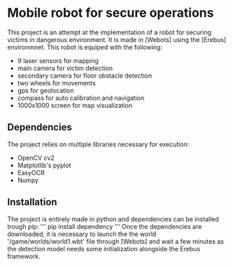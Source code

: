 # Mobile robot for secure operations

This project is an attempt at the implementation of a robot for securing victims in dangerous environment. It is made in [Webots] using the [Erebus] environmnet. This robot is equiped with the following:
- 9 laser sensors for mapping
- main camera for victim detection
- secondary camera for floor obstacle detection
- two wheels for movements
- gps for geolocation
- compass for auto calibration and navigation
- 1000x1000 screen for map visualization

## Dependencies

The project relies on multiple libraries necessary for execution:
- OpenCV cv2
- Matplotlib's pyplot
- EasyOCR
- Numpy


## Installation

The project is entirely made in python and dependencies can be installed trough pip:
''' 
pip install dependency
'''
Once the dependencies are downloaded, it is necessary to launch the the world '/game/worlds/world1.wbt' file through [Webots] and wait a few minutes as the detection model needs some initialization alongside the Erebus framework.
